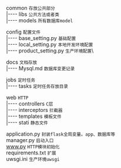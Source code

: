 common	`存放公共部分`\
|----	libs	`公共方法或者类`\
|----	models	`所有数据库model`

config	`配置文件`\
|----	base_setting.py 	`基础配置`\
|----	local_setting.py	`本地开发环境配置`\
|----	product_setting.py		`生产环境配置`\

docs	`文档存放`\
|---- Mysql.md	`数据库变更记录`

jobs	`定时任务`\
|---- tasks	`定时任务存放目录`

web	`HTTP`\
|---- controllers	`C层`\
|---- interceptors	`拦截器`\
|---- templates 	`模板文件`\
|---- stati 	`静态文件`

application.py	`封装flask全局变量。app、数据库等`\
manager.py	`启动入口`\
www.py	`HTTP模块初始化`\
requirements.txt	`扩展`\
uwsgi.ini	`生产环境uwsgi`